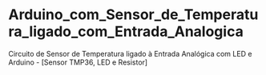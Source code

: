 # Arduino_com_Sensor_de_Temperatura_ligado_com_Entrada_Analogica
Circuito de Sensor de Temperatura ligado à Entrada Analógica com LED e Arduino - [Sensor TMP36, LED e Resistor]
